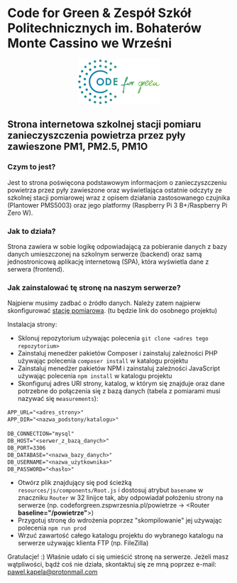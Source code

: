 # Code for Green & Zespół Szkół Politechnicznych im. Bohaterów Monte Cassino we Wrześni

<p align="center">
  <img src="/public/img/logo2.png?raw=true" alt="Code for Green logo">
</p>

## Strona internetowa szkolnej stacji pomiaru zanieczyszczenia powietrza przez pyły zawieszone PM1, PM2.5, PM1O

### Czym to jest?

Jest to strona poświęcona podstawowym informacjom o zanieczyszczeniu powietrza przez pyły zawieszone oraz wyświetlająca ostatnie odczyty ze szkolnej stacji pomiarowej wraz z opisem działania zastosowanego czujnika (Plantower PMS5003) oraz jego platformy (Raspberry Pi 3 B+/Raspberry Pi Zero W).

### Jak to działa?

Strona zawiera w sobie logikę odpowiadającą za pobieranie danych z bazy danych umieszczonej na szkolnym serwerze (backend) oraz samą jednostronicową aplikację internetową (SPA), która wyświetla dane z serwera (frontend).

### Jak zainstalować tę stronę na naszym serwerze?

Najpierw musimy zadbać o źródło danych. Należy zatem najpierw skonfigurować [stację pomiarową](https://github.com/pawel-kapela/code-for-green-particulate-matter-sensor). (tu będzie link do osobnego projektu)

Instalacja strony:
- Sklonuj repozytorium używając polecenia ```git clone <adres tego repozytorium>```
- Zainstaluj menedżer pakietów Composer i zainstaluj zależności PHP używając polecenia ```composer install``` w katalogu projektu
- Zainstaluj menedżer pakietów NPM i zainstaluj zależności JavaScript używając polecenia ```npm install``` w katalogu projektu
- Skonfiguruj adres URl strony, katalog, w którym się znajduje oraz dane potrzebne do połączenia się z bazą danych (tabela z pomiarami musi nazywać się ```measurements```):
```
APP_URL="<adres_strony>"
APP_DIR="<nazwa_podstony/katalogu>"

DB_CONNECTION="mysql"
DB_HOST="<serwer_z_bazą_danych>"
DB_PORT=3306
DB_DATABASE="<nazwa_bazy_danych>"
DB_USERNAME="<nazwa_użytkownika>"
DB_PASSWORD="<hasło>"
```
- Otwórz plik znajdujący się pod ścieżką ```resources/js/components/Root.js``` i dostosuj atrybut ```basename``` w znaczniku ```Router``` w 32 linijce tak, aby odpowiadał położeniu strony na serwerze (np. codeforgreen.zspwrzesnia.pl/powietrze -> <Router **baseline="/powietrze"**>)
- Przygotuj stronę do wdrożenia poprzez "skompilowanie" jej używając polecenia ```npm run prod```
- Wrzuć zawartość całego katalogu projektu do wybranego katalogu na serwerze używając klienta FTP (np. FileZilla)

Gratulacje! :) Właśnie udało ci się umieścić stronę na serwerze.
Jeżeli masz wątpliwości, bądź coś nie działa, skontaktuj się ze mną poprzez e-mail: pawel.kapela@protonmail.com

